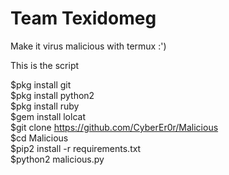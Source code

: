 # Team Texidomeg 
Make it virus malicious with termux :')


This is the script

$pkg install git <br />
$pkg install python2 <br />
$pkg install ruby <br />
$gem install lolcat <br />
$git clone https://github.com/CyberEr0r/Malicious <br />
$cd Malicious <br />
$pip2 install -r requirements.txt <br />
$python2 malicious.py <br />
